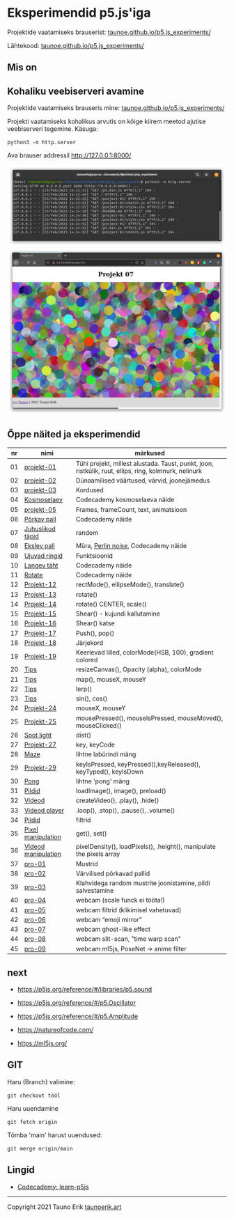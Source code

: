 # Eksperimendid p5.js'iga

Projektide vaatamiseks brauserist: [taunoe.github.io/p5.js_experiments/](https://taunoe.github.io/p5.js_experiments/)

Lähtekood: [taunoe.github.io/p5.js_experiments/](https://taunoe.github.io/p5.js_experiments/)

## Mis on

## Kohaliku veebiserveri avamine

Projektide vaatamiseks brauseris mine: [taunoe.github.io/p5.js_experiments/](https://taunoe.github.io/p5.js_experiments/)

Projekti vaatamiseks kohalikus arvutis on kõige kiirem meetod ajutise veebiserveri tegemine. Käsuga:

    python3 -m http.server

Ava brauser addressil http://127.0.0.1:8000/

![Serveri avamine](./img/open-server.png)
![Brauseris](./img/example.png)

## Õppe näited ja eksperimendid

nr | nimi | märkused
---|---|---
01 |[projekt-01](project-01/)|Tühi projekt, millest alustada. Taust, punkt, joon, ristkülik, ruut, ellips, ring, kolmnurk, nelinurk
02 |[projekt-02](project-02/)|Dünaamilised väärtused, värvid, joonejämedus
03 |[projekt-03](project-03/)|Kordused
04 |[Kosmoselaev](project-04/) |Codecademy kosmoselaeva näide
05 |[projekt-05](project-05/)|Frames, frameCount, text, animatsioon
06 |[Põrkav pall](project-06/)|Codecademy näide
07 |[Juhuslikud täpid](project-07/)|random
08 |[Ekslev pall](project-08/)|Müra, [Perlin noise](https://en.wikipedia.org/wiki/Perlin_noise), Codecademy näide
09 |[Ujuvad ringid](project-09/)|Funktsioonid
10 |[Langev täht](project-10/)|Codecademy näide
11 |[Rotate](project-11/)|Codecademy näide
12 |[Projekt-12](project-12/)|rectMode(), ellipseMode(), translate()
13 |[Projekt-13](project-13/)|rotate()
14 |[Projekt-14](project-14/)|rotate() CENTER, scale()
15 |[Projekt-15](project-15/)|Shear() - kujundi kallutamine
16 |[Projekt-16](project-16/)|Shear() katse
17 |[Projekt-17](project-17/)|Push(), pop()
18 |[Projekt-18](project-18/)|Järjekord
19 |[Projekt-19](project-19/)|Keerlevad lilled, colorMode(HSB, 100), gradient colored
20 |[Tips](project-20/)|resizeCanvas(), Opacity (alpha), colorMode
21 |[Tips](project-21/)|map(), mouseX, mouseY
22 |[Tips](project-22/)|lerp()
23 |[Tips](project-23/)|sin(), cos()
24 |[Projekt-24](project-24/)|mouseX, mouseY
25 |[Projekt-25](project-25/)|mousePressed(), mouseIsPressed, mouseMoved(), mouseClicked()
26 |[Spot light](project-26/)|dist()
27 |[Projekt-27](project-27/)|key, keyCode
28 |[Maze](project-28/)| lihtne labürindi mäng
29 |[Projekt-29](project-29/)| keyIsPressed, keyPressed(),keyReleased(), keyTyped(), keyIsDown
30 |[Pong](project-30/)| lihtne 'pong' mäng
31 |[Pildid](project-31/)|loadImage(), image(), preload()
32 |[Videod](project-32/)|createVideo(), .play(), .hide()
33 |[Videod player](project-33/)|.loop(), .stop(), .pause(), .volume()
34 |[Pildid](project-34/)|filtrid
35 |[Pixel manipulation](project-35/)|get(), set()
36 |[Videod manipulation](project-36/)|pixelDensity(), loadPixels(), .height(),  manipulate the pixels array
37 |[pro-01](pro-01/)| Mustrid
38 |[pro-02](pro-02/)| Värvilised põrkavad pallid
39 |[pro-03](pro-03/)| Klahvidega random mustrite joonistamine, pildi salvestamine
40 |[pro-04](pro-04/)| webcam (scale funck ei tööta!)
41 |[pro-05](pro-05/)| webcam filtrid (klikimisel vahetuvad)
42 |[pro-06](pro-06/)| webcam “emoji mirror”
43 |[pro-07](pro-07/)| webcam ghost-like effect
44 |[pro-08](pro-08/)| webcam slit-scan, "time warp scan"
45 |[pro-09](pro-09/)| webcam ml5js, PoseNet -> anime filter

## next

- https://p5js.org/reference/#/libraries/p5.sound
- https://p5js.org/reference/#/p5.Oscillator
- https://p5js.org/reference/#/p5.Amplitude

- https://natureofcode.com/

- https://ml5js.org/




## GIT

Haru (Branch) valimine:

    git checkout tööl

Haru uuendamine

    git fetch origin

Tõmba 'main' harust uuendused:

    git merge origin/main

## Lingid

- [Codecademy: learn-p5js](https://www.codecademy.com/learn/learn-p5js)

___

Copyright 2021 Tauno Erik [taunoerik.art](https://taunoerik.art)
